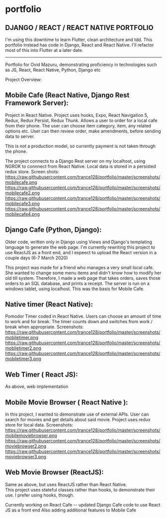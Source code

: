 # portfolio
DJANGO / REACT / REACT NATIVE PORTFOLIO
------------------------------------------------

I'm using this downtime to learn Flutter, clean architecture and tdd.  This portfolio instead has code in Django, React and React Native.  I'll refactor most of this into Flutter at a later date.

------------------------------------------------

Portfolio for Ovid Mazuru, demonstrating proficiency in technologies such as JS, React, React Native, Python, Django etc

Project Overview:


Mobile Cafe   (React Native, Django Rest Framework Server):
------------------------
Project in React Native.
Project uses hooks, Expo, React Navigation 5, Redux, Redux Persist, Redux Thunk.
Allows a user to order for a local cafe from their phone.
The user can choose item category, item, any  related options etc.
User can then review order, make amendments, before sending data to server.

This is not a production model, so currently payment is not taken through the phone.

The project connects to a Django Rest server on my localhost, using NGROK to connnect from React Native.
Local data is stored in a persisted redux store.
Screen shots: 
https://raw.githubusercontent.com/trance128/portfolio/master/screenshots/mobilecafe.png
https://raw.githubusercontent.com/trance128/portfolio/master/screenshots/mobilecafe2.png
https://raw.githubusercontent.com/trance128/portfolio/master/screenshots/mobilecafe3.png
https://raw.githubusercontent.com/trance128/portfolio/master/screenshots/mobilecafe4.png

Django Cafe     (Python, Django):
------------------------
Older code, written only in Django using Views and Django's templating language to generate the web page.
I'm currently rewriting this project to use ReactJS as a front end, and I expeect to upload the React version in a couple days (6-7 March 2020)

This project was made for a friend who manages a very small local cafe.  She wanted to change some menu items and didn't know how to modify her old till system.  Therefore, I made a web page that takes orders, saves those orders to an SQL database, and prints a receipt.
The server is run on a windows tablet, using localhost.
This was the basis for Mobile Cafe.

Native timer   (React Native):
------------------------
Pomodor Timer coded in React Native.
Users can choose an amount of time to work and for break.  The timer counts down and switches from work / break when appropriate.
Screenshots:
https://raw.githubusercontent.com/trance128/portfolio/master/screenshots/mobiletimer.png
https://raw.githubusercontent.com/trance128/portfolio/master/screenshots/mobiletimer2.png
https://raw.githubusercontent.com/trance128/portfolio/master/screenshots/mobiletimer3.png

Web Timer  ( React JS):
------------------------
As above, web implementation


Mobile Movie Browser  ( React Native ):
------------------------
In this project, I wanted to demonstrate use of external APIs.
User can search for movies and get details about said movie.
Project uses redux store for local data.
Screenshots:
https://raw.githubusercontent.com/trance128/portfolio/master/screenshots/mobilemoviebrowser.png
https://raw.githubusercontent.com/trance128/portfolio/master/screenshots/moviebrowser2.png
https://raw.githubusercontent.com/trance128/portfolio/master/screenshots/moviebrowser3.png

Web Movie Browser  (ReactJS):
------------------------
Same as above, but uses ReactJS rather than React Native.  
This project uses stateful classes rather than hooks, to demonstrate their use.
I prefer using hooks, though.

Currently working on React Cafe -- updated Django Cafe code to use React JS as a front end
Also adding additional features to Mobile Cafe
